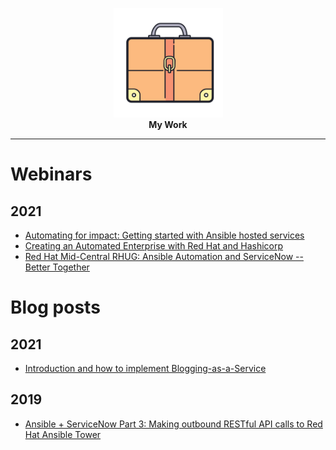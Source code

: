 <p align="center">
  <img height="175" title="My Work" src="images/icons8-briefcase-400.png"><br>
  <b>My Work</b><br>
</p>

---
# Webinars

## 2021
- [Automating for impact: Getting started with Ansible hosted services](https://www.redhat.com/en/events/webinar/automating-impact-getting-started-with-ansible-hosted-services)
- [Creating an Automated Enterprise with Red Hat and Hashicorp](https://primetime.bluejeans.com/a2m/events/playback/e0c34c7f-3cae-4ddc-81ea-ee4d4cc7c91a)
- [Red Hat Mid-Central RHUG: Ansible Automation and ServiceNow -- Better Together](https://primetime.bluejeans.com/a2m/events/playback/89960ce9-2872-430b-a377-6d78164a3ff3)


# Blog posts

## 2021
- [Introduction and how to implement Blogging-as-a-Service](https://mford.io/posts/static-site-with-hugo-github/)

## 2019
- [Ansible + ServiceNow Part 3: Making outbound RESTful API calls to Red Hat Ansible Tower](https://www.ansible.com/blog/ansible-servicenow-howto-part-3-making-outbound-restful-api-calls-to-ansible-tower)

<!-- # GitHub stars

![stars](static/github.png)

[**SOURCE**](https://star-history.t9t.io/#nleiva/kubernetes-networking-links&nleiva/grpc-tls&nleiva/go-links&nleiva/xrgrpc&nleiva/kubernetes-the-hard-way&nleiva/ansible-links&nleiva/gmessaging&nleiva/capirca_acl&nleiva/check-calendar) -->

